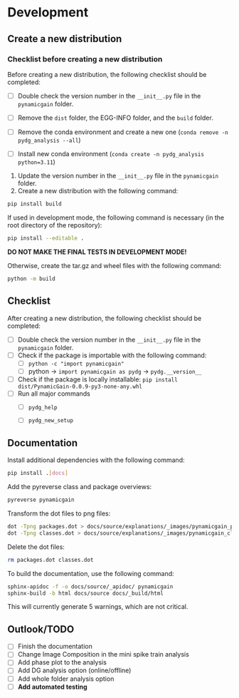 # Development


## Create a new distribution

### Checklist before creating a new distribution

Before creating a new distribution, the following checklist should be completed:

- [ ] Double check the version number in the `__init__.py` file in the `pynamicgain` folder.
- [ ] Remove the `dist` folder, the EGG-INFO folder, and the `build` folder.
- [ ] Remove the conda environment and create a new one (`conda remove -n pydg_analysis --all`)
- [ ] Install new conda environment (`conda create -n pydg_analysis python=3.11`)


1. Update the version number in the `__init__.py` file in the `pynamicgain` folder.
2. Create a new distribution with the following command:

```bash
pip install build
```

If used in development mode, the following command is necessary (in the root directory of the repository):

```bash
pip install --editable .
```

**DO NOT MAKE THE FINAL TESTS IN DEVELOPMENT MODE!**

Otherwise, create the tar.gz and wheel files with the following command:

```bash
python -m build
```


## Checklist

After creating a new distribution, the following checklist should be completed:

- [ ] Double check the version number in the `__init__.py` file in the `pynamicgain` folder.
- [ ] Check if the package is importable with the following command:
  - [ ] `python -c "import pynamicgain"`
  - [ ] python -> `import pynamicgain as pydg` -> `pydg.__version__`
- [ ] Check if the package is locally installable: `pip install dist/PynamicGain-0.0.9-py3-none-any.whl`
- [ ] Run all major commands
  - [ ] `pydg_help`
  - [ ] `pydg_new_setup`



## Documentation

Install additional dependencies with the following command:

```bash
pip install .[docs]
```

Add the pyreverse class and package overviews:

```bash
pyreverse pynamicgain
```

Transform the dot files to png files:

```bash
dot -Tpng packages.dot > docs/source/explanations/_images/pynamicgain_package.svg -Gdpi=300
dot -Tpng classes.dot > docs/source/explanations/_images/pynamicgain_classgraph.svg -Gdpi=300
```

Delete the dot files:

```bash
rm packages.dot classes.dot
```

To build the documentation, use the following command:

```bash
sphinx-apidoc -f -o docs/source/_apidoc/ pynamicgain
sphinx-build -b html docs/source docs/_build/html
```

This will currently generate 5 warnings, which are not critical.


## Outlook/TODO

- [ ] Finish the documentation
- [ ] Change Image Composition in the mini spike train analysis
- [ ] Add phase plot to the analysis
- [ ] Add DG analysis option (online/offline)
- [ ] Add whole folder analysis option
- [ ] **Add automated testing**
